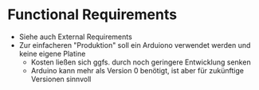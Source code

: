 # Functional Requirements
- Siehe auch External Requirements
- Zur einfacheren "Produktion" soll ein Arduiono verwendet werden und keine eigene Platine
    + Kosten ließen sich ggfs. durch noch geringere Entwicklung senken
    + Arduino kann mehr als Version 0 benötigt, ist aber für zukünftige Versionen sinnvoll